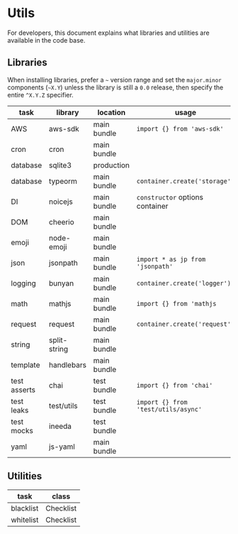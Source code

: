# Utils

For developers, this document explains what libraries and utilities are available in the code base.

## Libraries

When installing libraries, prefer a `~` version range and set the `major.minor` components (`~X.Y`) unless the
library is still a `0.0` release, then specify the entire `^X.Y.Z` specifier.

| task         | library      | location    | usage                               | notes            |
|--------------|--------------|-------------|-------------------------------------|------------------|
| AWS          | aws-sdk      | main bundle | `import {} from 'aws-sdk'`          |                  |
| cron         | cron         | main bundle |                                     |                  |
| database     | sqlite3      | production  |                                     |                  |
| database     | typeorm      | main bundle | `container.create('storage')`       | entity orm       |
| DI           | noicejs      | main bundle | `constructor` options container     |                  |
| DOM          | cheerio      | main bundle |                                     |                  |
| emoji        | node-emoji   | main bundle |                                     | GFM `:emoji:`    |
| json         | jsonpath     | main bundle | `import * as jp from 'jsonpath'`    |                  |
| logging      | bunyan       | main bundle | `container.create('logger')`        | via DI           |
| math         | mathjs       | main bundle | `import {} from 'mathjs`            |                  |
| request      | request      | main bundle | `container.create('request')`       |                  |
| string       | split-string | main bundle |                                     | quotes, brackets |
| template     | handlebars   | main bundle |                                     |                  |
| test asserts | chai         | test bundle | `import {} from 'chai'`             |                  |
| test leaks   | test/utils   | test bundle | `import {} from 'test/utils/async'` | test wrappers    |
| test mocks   | ineeda       | test bundle |                                     |                  |
| yaml         | js-yaml      | main bundle |                                     | custom schema    |

## Utilities

| task      | class     |
|-----------|-----------|
| blacklist | Checklist |
| whitelist | Checklist |
